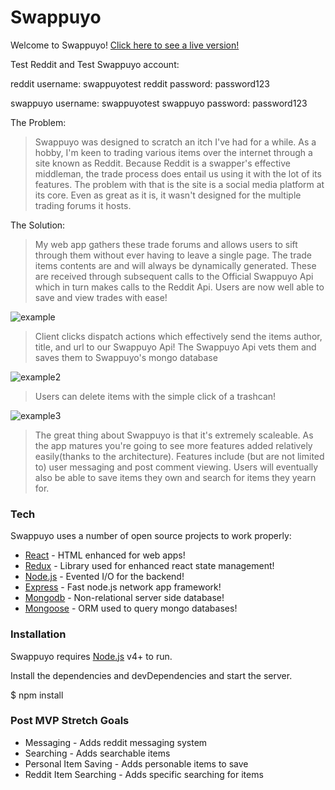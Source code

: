 # Swappuyo

Welcome to Swappuyo!
[Click here to see a live version!](https://swappuyo-client.herokuapp.com/)

Test Reddit and Test Swappuyo account:

reddit username: swappuyotest
reddit password: password123

swappuyo username: swappuyotest
swappuyo password: password123

The Problem:

> Swappuyo was designed to scratch an itch I've had for a while. As a hobby, I'm keen to trading various items over the internet through a site known as Reddit. Because Reddit is a swapper's effective middleman, the trade process does entail us using it with the lot of its features. The problem with that is the site is a social media platform at its core. Even as great as it is, it wasn't designed for the multiple trading forums it hosts.

The Solution:

> My web app gathers these trade forums and allows users to sift through them without ever having to leave a single page. The trade items contents are and will always be dynamically generated. These are received through subsequent calls to the Official Swappuyo Api which in turn makes calls to the Reddit Api. Users are now well able to save and view trades with ease!

![example](https://i.imgur.com/IRsGVjM.png)

> Client clicks dispatch actions which effectively send the items author, title, and url to our Swappuyo Api! The Swappuyo Api vets them and saves them to Swappuyo's mongo database

![example2](https://i.imgur.com/yYcLco3.png)

> Users can delete items with the simple click of a trashcan!

![example3](https://i.imgur.com/HJvOK5k.png)

> The great thing about Swappuyo is that it's extremely scaleable. As the app matures you're going to see more features added relatively easily(thanks to the architecture). Features include (but are not limited to) user messaging and post comment viewing. Users will eventually also be able to save items they own and search for items they yearn for.

### Tech

Swappuyo uses a number of open source projects to work properly:

- [React](https://reactjs.org/) - HTML enhanced for web apps!
- [Redux](https://redux.js.org/) - Library used for enhanced react state management!
- [Node.js](https://nodejs.org/en/) - Evented I/O for the backend!
- [Express](https://expressjs.com/) - Fast node.js network app framework!
- [Mongodb](https://www.mongodb.com/) - Non-relational server side database!
- [Mongoose](https://mongoosejs.com/) - ORM used to query mongo databases!

### Installation

Swappuyo requires [Node.js](https://nodejs.org/) v4+ to run.

Install the dependencies and devDependencies and start the server.

$ npm install

### Post MVP Stretch Goals

- Messaging - Adds reddit messaging system
- Searching - Adds searchable items
- Personal Item Saving - Adds personable items to save
- Reddit Item Searching - Adds specific searching for items
